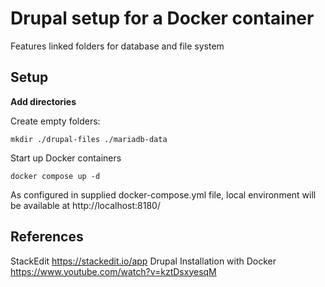 
# Drupal setup for a Docker container

Features linked folders for database and file system

## Setup

**Add directories**

Create empty folders:

    mkdir ./drupal-files ./mariadb-data
Start up Docker containers

    docker compose up -d
As configured in supplied docker-compose.yml file, local environment will be available at http://localhost:8180/



## References

StackEdit https://stackedit.io/app
Drupal Installation with Docker https://www.youtube.com/watch?v=kztDsxyesqM